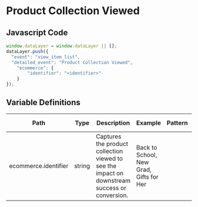 # Product Collection Viewed

### 

## Javascript Code
```js
window.dataLayer = window.dataLayer || [];
dataLayer.push({
  "event": "view_item_list",
  "detailed_event": "Product Collection Viewed",
    "ecommerce": {
        "identifier": "<identifier>"
    }
});
```

## Variable Definitions

|Path|Type|Description|Example|Pattern|Min Length|Max Length|Minimum|Maximum|Multiple Of|
| --- | --- | --- | --- | --- | --- | --- | --- | --- | --- |
|ecommerce.identifier|string|Captures the product collection viewed to see the impact on downstream success or conversion.|Back to School, New Grad, Gifts for Her|||||||




